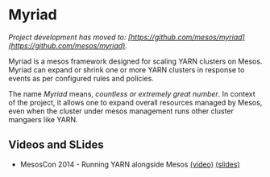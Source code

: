 # Myriad

*Project development has moved to: [https://github.com/mesos/myriad](https://github.com/mesos/myriad).*

Myriad is a mesos framework designed for scaling YARN clusters on Mesos. Myriad can expand or shrink one or more YARN clusters in response to events as per configured rules and policies.

The name _Myriad_ means, _countless or extremely great number_. In context of the project, it allows one to expand overall resources managed by Mesos, even when the cluster under mesos management runs other cluster mangaers like YARN.

## Videos and SLides
* MesosCon 2014 - Running YARN alongside Mesos [(video)](https://www.youtube.com/watch?v=d7vZWm_xS9c) [(slides)](https://speakerdeck.com/mohit/running-yarn-alongside-mesos-mesoscon-2014)

